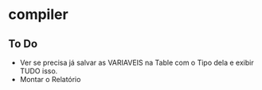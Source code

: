 # compiler

## To Do

* Ver se precisa já salvar as VARIAVEIS na Table com o Tipo dela e exibir TUDO isso.
* Montar o Relatório
